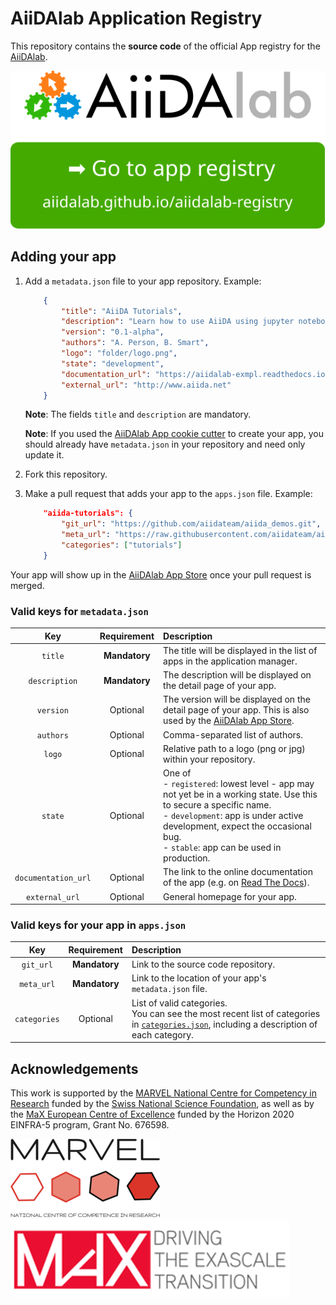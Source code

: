 # AiiDAlab Application Registry

This repository contains the **source code** of the official App registry for the [AiiDAlab](https://www.materialscloud.org/aiidalab).

<p align="center">
 <a href="http://aiidalab.github.io/aiidalab-registry" rel="Go to AiiDAlab app registry">
  <img src="make_ghpages/static/gotobutton.svg">
 </a>
</p>

## Adding your app

 1. Add a `metadata.json` file to your app repository. Example:

    ```json
        {
            "title": "AiiDA Tutorials",
            "description": "Learn how to use AiiDA using jupyter notebooks on the AiiDAlab.",
            "version": "0.1-alpha",
            "authors": "A. Person, B. Smart",
            "logo": "folder/logo.png",
            "state": "development",
            "documentation_url": "https://aiidalab-exmpl.readthedocs.io",
            "external_url": "http://www.aiida.net"
        }
    ```

    **Note**: The fields `title` and `description` are mandatory.

    **Note**: If you used the
    [AiiDAlab App cookie cutter](https://github.com/aiidalab/aiidalab-app-cutter)
    to create your app, you should already have `metadata.json` in your repository
    and need only update it.

 1. Fork this repository.

 1. Make a pull request that adds your app to the `apps.json` file. Example:

    ```json
        "aiida-tutorials": {
            "git_url": "https://github.com/aiidateam/aiida_demos.git",
            "meta_url": "https://raw.githubusercontent.com/aiidateam/aiida_demos/master/metadata.json",
            "categories": ["tutorials"]
        }
    ```

Your app will show up in the
[AiiDAlab App Store](https://github.com/aiidalab/aiidalab-home/blob/master/appstore.ipynb)
once your pull request is merged.

### Valid keys for `metadata.json`

| Key | Requirement | Description |
|:---:|:---:|:---|
| `title` | **Mandatory** | The title will be displayed in the list of apps in the application manager. |
| `description` | **Mandatory** | The description will be displayed on the detail page of your app. |
| `version` | Optional | The version will be displayed on the detail page of your app. This is also used by the [AiiDAlab App Store](https://github.com/aiidalab/aiidalab-home/blob/master/appstore.ipynb). |
| `authors` | Optional | Comma-separated list of authors. |
| `logo` | Optional | Relative path to a logo (png or jpg) within your repository. |
| `state` | Optional | One of<br>- `registered`: lowest level - app may not yet be in a working state. Use this to secure a specific name.<br>- `development`: app is under active development, expect the occasional bug.<br>- `stable`: app can be used in production. |
| `documentation_url` | Optional | The link to the online documentation of the app (e.g. on [Read The Docs](https://readthedocs.org/)). |
| `external_url` | Optional | General homepage for your app. |

### Valid keys for your app in `apps.json`

| Key | Requirement | Description |
|:---:|:---:|:---|
| `git_url` | **Mandatory** | Link to the source code repository. |
| `meta_url` | **Mandatory** | Link to the location of your app's `metadata.json` file. |
| `categories` | Optional | List of valid categories.<br>You can see the most recent list of categories in [`categories.json`](https://github.com/aiidalab/aiidalab-registry/blob/master/categories.json), including a description of each category. |

## Acknowledgements

This work is supported by the [MARVEL National Centre for Competency in Research](<http://nccr-marvel.ch>)
funded by the [Swiss National Science Foundation](<http://www.snf.ch/en>), as well as by the [MaX
European Centre of Excellence](<http://www.max-centre.eu/>) funded by the Horizon 2020 EINFRA-5 program,
Grant No. 676598.

![MARVEL](make_ghpages/static/img/MARVEL.png)
![MaX](make_ghpages/static/img/MaX.png)
